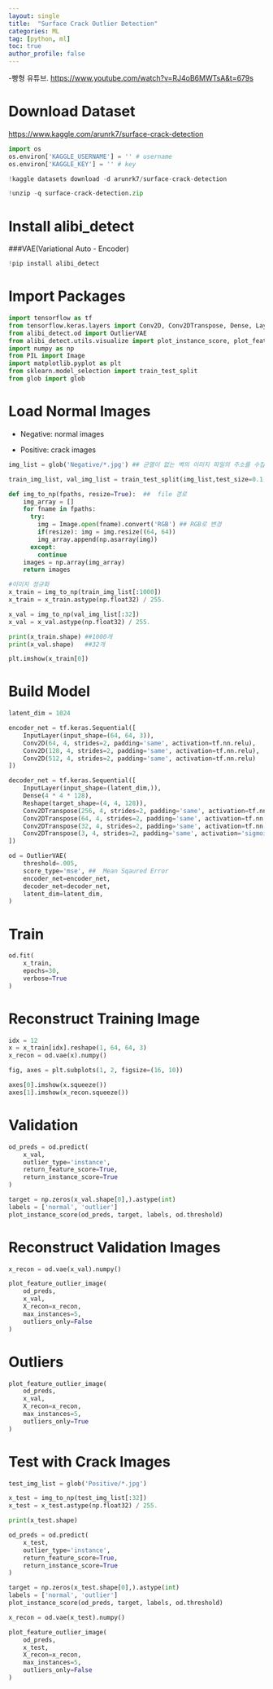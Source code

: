 ```yaml
---
layout: single
title:  "Surface Crack Outlier Detection"
categories: ML
tag: [python, ml]
toc: true
author_profile: false
---
```


<head>
  <style>
    table.dataframe {
      white-space: normal;
      width: 100%;
      height: 240px;
      display: block;
      overflow: auto;
      font-family: Arial, sans-serif;
      font-size: 0.9rem;
      line-height: 20px;
      text-align: center;
      border: 0px !important;
    }

    table.dataframe th {
      text-align: center;
      font-weight: bold;
      padding: 8px;
    }

    table.dataframe td {
      text-align: center;
      padding: 8px;
    }

    table.dataframe tr:hover {
      background: #b8d1f3; 
    }

    .output_prompt {
      overflow: auto;
      font-size: 0.9rem;
      line-height: 1.45;
      border-radius: 0.3rem;
      -webkit-overflow-scrolling: touch;
      padding: 0.8rem;
      margin-top: 0;
      margin-bottom: 15px;
      font: 1rem Consolas, "Liberation Mono", Menlo, Courier, monospace;
      color: $code-text-color;
      border: solid 1px $border-color;
      border-radius: 0.3rem;
      word-break: normal;
      white-space: pre;
    }

  .dataframe tbody tr th:only-of-type {
      vertical-align: middle;
  }

  .dataframe tbody tr th {
      vertical-align: top;
  }

  .dataframe thead th {
      text-align: center !important;
      padding: 8px;
  }

  .page__content p {
      margin: 0 0 0px !important;
  }

  .page__content p > strong {
    font-size: 0.8rem !important;
  }

  </style>
</head>


-빵형 유튜브. https://www.youtube.com/watch?v=RJ4oB6MWTsA&t=679s

# Download Dataset





https://www.kaggle.com/arunrk7/surface-crack-detection



```python
import os
os.environ['KAGGLE_USERNAME'] = '' # username
os.environ['KAGGLE_KEY'] = '' # key
```


```python
!kaggle datasets download -d arunrk7/surface-crack-detection
```


```python
!unzip -q surface-crack-detection.zip
```

# Install alibi_detect

###VAE(Variational Auto - Encoder)




```python
!pip install alibi_detect
```

# Import Packages



```python
import tensorflow as tf
from tensorflow.keras.layers import Conv2D, Conv2DTranspose, Dense, Layer, Reshape, InputLayer
from alibi_detect.od import OutlierVAE
from alibi_detect.utils.visualize import plot_instance_score, plot_feature_outlier_image
import numpy as np
from PIL import Image
import matplotlib.pyplot as plt
from sklearn.model_selection import train_test_split
from glob import glob
```

# Load Normal Images



- Negative: normal images

- Positive: crack images



```python
img_list = glob('Negative/*.jpg') ## 균열이 없는 벽의 이미지 파일의 주소를 수집하여 리스트 생성

train_img_list, val_img_list = train_test_split(img_list,test_size=0.1,random_state=2021)

def img_to_np(fpaths, resize=True):  ##  file 경로
    img_array = []
    for fname in fpaths:
      try:
        img = Image.open(fname).convert('RGB') ## RGB로 변경
        if(resize): img = img.resize((64, 64))
        img_array.append(np.asarray(img))
      except:
        continue
    images = np.array(img_array)
    return images

#이미지 정규화
x_train = img_to_np(train_img_list[:1000])
x_train = x_train.astype(np.float32) / 255.

x_val = img_to_np(val_img_list[:32])
x_val = x_val.astype(np.float32) / 255.

print(x_train.shape) ##1000개
print(x_val.shape)   ##32개
```


```python
plt.imshow(x_train[0])
```

# Build Model



```python
latent_dim = 1024

encoder_net = tf.keras.Sequential([
    InputLayer(input_shape=(64, 64, 3)),
    Conv2D(64, 4, strides=2, padding='same', activation=tf.nn.relu),
    Conv2D(128, 4, strides=2, padding='same', activation=tf.nn.relu),
    Conv2D(512, 4, strides=2, padding='same', activation=tf.nn.relu)
])

decoder_net = tf.keras.Sequential([
    InputLayer(input_shape=(latent_dim,)),
    Dense(4 * 4 * 128),
    Reshape(target_shape=(4, 4, 128)),
    Conv2DTranspose(256, 4, strides=2, padding='same', activation=tf.nn.relu),
    Conv2DTranspose(64, 4, strides=2, padding='same', activation=tf.nn.relu),
    Conv2DTranspose(32, 4, strides=2, padding='same', activation=tf.nn.relu),
    Conv2DTranspose(3, 4, strides=2, padding='same', activation='sigmoid')
])

od = OutlierVAE(
    threshold=.005,
    score_type='mse', ##  Mean Sqaured Error                                                          01
    encoder_net=encoder_net,
    decoder_net=decoder_net,
    latent_dim=latent_dim,
)
```

# Train



```python
od.fit(
    x_train,
    epochs=30,
    verbose=True
)
```

# Reconstruct Training Image



```python
idx = 12
x = x_train[idx].reshape(1, 64, 64, 3)
x_recon = od.vae(x).numpy()

fig, axes = plt.subplots(1, 2, figsize=(16, 10))

axes[0].imshow(x.squeeze())
axes[1].imshow(x_recon.squeeze())
```

# Validation



```python
od_preds = od.predict(
    x_val,
    outlier_type='instance',
    return_feature_score=True,
    return_instance_score=True
)

target = np.zeros(x_val.shape[0],).astype(int)
labels = ['normal', 'outlier']
plot_instance_score(od_preds, target, labels, od.threshold)
```

# Reconstruct Validation Images



```python
x_recon = od.vae(x_val).numpy()

plot_feature_outlier_image(
    od_preds,
    x_val,
    X_recon=x_recon,
    max_instances=5,
    outliers_only=False
)
```

# Outliers



```python
plot_feature_outlier_image(
    od_preds,
    x_val,
    X_recon=x_recon,
    max_instances=5,
    outliers_only=True
)
```

# Test with Crack Images



```python
test_img_list = glob('Positive/*.jpg')

x_test = img_to_np(test_img_list[:32])
x_test = x_test.astype(np.float32) / 255.

print(x_test.shape)
```


```python
od_preds = od.predict(
    x_test,
    outlier_type='instance',
    return_feature_score=True,
    return_instance_score=True
)

target = np.zeros(x_test.shape[0],).astype(int)
labels = ['normal', 'outlier']
plot_instance_score(od_preds, target, labels, od.threshold)
```


```python
x_recon = od.vae(x_test).numpy()

plot_feature_outlier_image(
    od_preds,
    x_test,
    X_recon=x_recon,
    max_instances=5,
    outliers_only=False
)
```


```python

```
